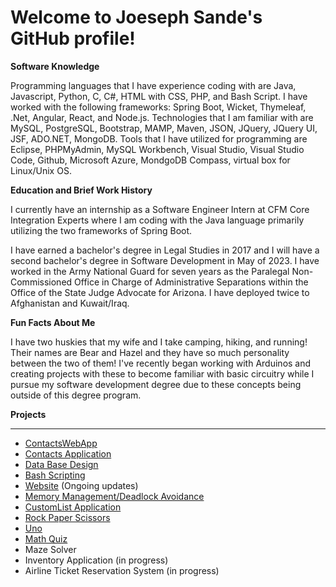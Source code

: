 # Welcome to Joeseph Sande's GitHub profile!

**Software Knowledge**

Programming languages that I have experience coding with are Java, Javascript, Python, C, C#, HTML with CSS, PHP, and Bash Script.
I have worked with the following frameworks: Spring Boot, Wicket, Thymeleaf, .Net, Angular, React, and Node.js. 
Technologies that I am familiar with are MySQL, PostgreSQL, Bootstrap, MAMP, Maven, JSON, JQuery, JQuery UI, JSF, ADO.NET, MongoDB.
Tools that I have utilized for programming are Eclipse, PHPMyAdmin, MySQL Workbench, Visual Studio, Visual Studio Code, Github, Microsoft Azure, MondgoDB Compass, virtual box for Linux/Unix OS.

**Education and Brief Work History**

I currently have an internship as a Software Engineer Intern at CFM Core Integration Experts where I am coding with the Java language primarily utilizing the two frameworks of Spring Boot.

I have earned a bachelor's degree in Legal Studies in 2017 and I will have a second bachelor's degree in Software Development in May of 2023. I have worked in the Army National Guard for seven years as the Paralegal Non-Commissioned Office in Charge of Administrative Separations within the Office of the State Judge Advocate for Arizona. I have deployed twice to Afghanistan and Kuwait/Iraq. 

**Fun Facts About Me**

I have two huskies that my wife and I take camping, hiking, and running! Their names are Bear and Hazel and they have so much personality between the two of them! I've recently began working with Arduinos and creating projects with these to become familiar with basic circuitry while I pursue my software development degree due to these concepts being outside of this degree program. 

**Projects**

<hr>

* [ContactsWebApp](https://github.com/JSande2021/AddressBookWebApp)
* [Contacts Application](https://github.com/JSande2021/ContactsApplication)
* [Data Base Design](https://github.com/JSande2021/MySQLDataBaseDesign)
* [Bash Scripting](https://github.com/JSande2021/BashScripting)
* [Website](https://github.com/JSande2021/Website) (Ongoing updates)
* [Memory Management/Deadlock Avoidance](https://github.com/JSande2021/MemoryManagement_C)
* [CustomList Application](https://github.com/JSande2021/CustomList)
* [Rock Paper Scissors](https://github.com/JSande2021/RockPaperScissors)
* [Uno](https://github.com/JSande2021/Uno)
* [Math Quiz](https://github.com/JSande2021/MathQuizApp)
* Maze Solver
* Inventory Application (in progress)
* Airline Ticket Reservation System (in progress)
